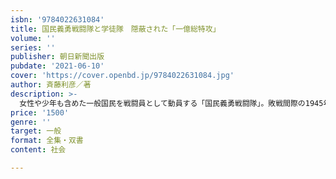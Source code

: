 ```yaml
---
isbn: '9784022631084'
title: 国民義勇戦闘隊と学徒隊　隠蔽された「一億総特攻」
volume: ''
series: ''
publisher: 朝日新聞出版
pubdate: '2021-06-10'
cover: 'https://cover.openbd.jp/9784022631084.jpg'
author: 斉藤利彦／著
description: >-
  女性や少年も含めた一般国民を戦闘員として動員する「国民義勇戦闘隊」。敗戦間際の1945年、本土決戦に備えて組織された部隊の新資料が、戦後70年以上経て発見された。「１億総特攻」の戦闘が寸前まで迫っていた実態を第一級の資料が示す。
price: '1500'
genre: ''
target: 一般
format: 全集・双書
content: 社会

---
```

